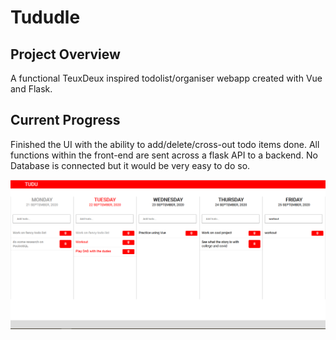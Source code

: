 # Tududle

## Project Overview 
A functional TeuxDeux inspired todolist/organiser webapp created with Vue and Flask. 

## Current Progress
Finished the UI with the ability to add/delete/cross-out todo items done. All functions within the front-end are sent across a flask API to a backend. No Database is connected but it would be very easy to do so.

![User interface September 2020](tudu.png "tudu")
